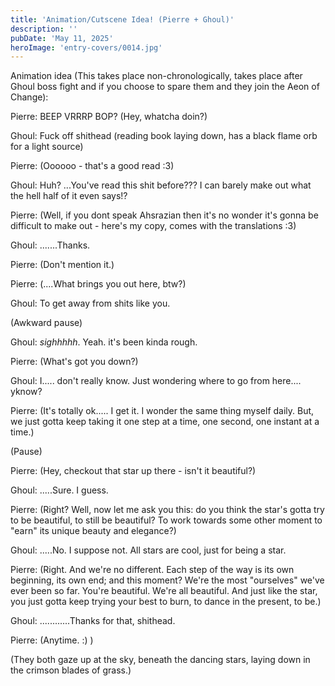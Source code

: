```yaml
---
title: 'Animation/Cutscene Idea! (Pierre + Ghoul)'
description: ''
pubDate: 'May 11, 2025'
heroImage: 'entry-covers/0014.jpg'
---
```


Animation idea (This takes place non-chronologically, takes place after Ghoul boss fight and if you choose to spare them and they join the Aeon of Change):

Pierre: BEEP VRRRP BOP? (Hey, whatcha doin?)

Ghoul: Fuck off shithead (reading book laying down, has a black flame orb for a light source)

Pierre: (Oooooo - that's a good read :3)

Ghoul: Huh? ...You've read this shit before??? I can barely make out what the hell half of it even says!?

Pierre: (Well, if you dont speak Ahsrazian then it's no wonder it's gonna be difficult to make out - here's my copy, comes with the translations :3)

Ghoul: .......Thanks.

Pierre: (Don't mention it.)

Pierre: (....What brings you out here, btw?)

Ghoul: To get away from shits like you.

(Awkward pause)

Ghoul: *sighhhhh*. Yeah. it's been kinda rough.

Pierre: (What's got you down?)

Ghoul: I..... don't really know. Just wondering where to go from here.... yknow?

Pierre: (It's totally ok..... I get it. I wonder the same thing myself daily. But, we just gotta keep taking it one step at a time, one second, one instant at a time.)

(Pause)

Pierre: (Hey, checkout that star up there - isn't it beautiful?)

Ghoul: .....Sure. I guess.

Pierre: (Right? Well, now let me ask you this: do you think the star's gotta try to be beautiful, to still be beautiful? To work towards some other moment to "earn" its unique beauty and elegance?)

Ghoul: .....No. I suppose not. All stars are cool, just for being a star.

Pierre: (Right. And we're no different. Each step of the way is its own beginning, its own end; and this moment? We're the most "ourselves" we've ever been so far. You're beautiful. We're all beautiful. And just like the star, you just gotta keep trying your best to burn, to dance in the present, to be.)

Ghoul: ............Thanks for that, shithead.

Pierre: (Anytime. :) )

(They both gaze up at the sky, beneath the dancing stars, laying down in the crimson blades of grass.)
